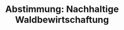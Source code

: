 ---
abstimmung:
  abstimmung: 2
  bundestagssitzung: 97
  datum: 26. März 2015
  legislaturperiode: 18
categories:
- Landwirtschaft
data:
- title: Abstimmungsergebnis 20150326_2-data.pdf
  url: /res/abstimmungsliste/20150326_2-data.pdf
- title: Abstimmungsergebnis 20150326_2_xls-data.csv
  url: /res/abstimmungsliste/csv/20150326_2_xls-data.csv
documents:
- local: /res/abstimmungsdaten/018-097-02/1802876.pdf
  title: Drucksache 18/02876.pdf
  url: http://dip21.bundestag.de/dip21/btd/18/028/1802876.pdf
- local: /res/abstimmungsdaten/018-097-02/1803578.pdf
  title: Drucksache 18/03578.pdf
  url: http://dip21.bundestag.de/dip21/btd/18/035/1803578.pdf
ergebnis:
  cdu/csu:
    enthaltung: 0
    gesamt: 311
    ja: 276
    nein: 1
    nichtabgegeben: 34
    ungueltig: 0
  die.linke:
    enthaltung: 0
    gesamt: 64
    ja: 0
    nein: 59
    nichtabgegeben: 5
    ungueltig: 0
  file: 20150326_2_xls-data.csv
  gruenen:
    enthaltung: 0
    gesamt: 63
    ja: 0
    nein: 55
    nichtabgegeben: 8
    ungueltig: 0
  spd:
    enthaltung: 0
    gesamt: 193
    ja: 172
    nein: 0
    nichtabgegeben: 21
    ungueltig: 0
layout: abstimmung
links:
- title: https://www.bundestag.de/parlament/plenum/abstimmung/abstimmung?id=331
  url: https://www.bundestag.de/parlament/plenum/abstimmung/abstimmung?id=331
- title: http://www.abgeordnetenwatch.de/kooperative_holzvermarktung-1105-725.html
  url: http://www.abgeordnetenwatch.de/kooperative_holzvermarktung-1105-725.html
preview: 'Deutscher Bundestag


  97. Sitzung des Deutschen Bundestages

  am Donnerstag, 26.März 2015


  Endgültiges Ergebnis der Namentlichen Abstimmung Nr. 2


  Beschlussempfehlung des Ausschusses für Ernährung und Landwirtschaft (10. Ausschuss)

  zu dem Antrag der Abgeordneten Harald Ebner, Steffi Lemke, Bärbel Höhn, BÜNDNIS

  90/DIE GRÜNEN

  Nachhaltige Waldbewirtschaftung sicherstellen - Kooperative Holzvermarktung

  ermöglichen

  Drucksachen 18/2876 und 18/3578


  Abgegebene Stimmen insgesamt:


  563


  Nicht abgegebene Stimmen:

  Ja-Stimmen:


  68

  448


  Nein-Stimmen:


  115


  Enthaltungen:


  0


  Ungültige:


  0


  Berlin, den 26.03.2015


  Beginn: 17:45

  Ende: 17:48

  '
tags:
- Nachhaltigkeit
- Wald
title: 'Abstimmung: Nachhaltige Waldbewirtschaftung'
---